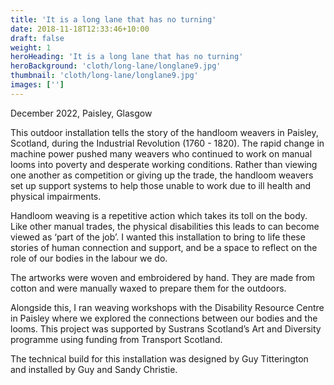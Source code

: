 ```yaml
---
title: 'It is a long lane that has no turning'
date: 2018-11-18T12:33:46+10:00
draft: false
weight: 1
heroHeading: 'It is a long lane that has no turning'
heroBackground: 'cloth/long-lane/longlane9.jpg'
thumbnail: 'cloth/long-lane/longlane9.jpg'
images: ['']
---
```


December 2022, Paisley, Glasgow

This outdoor installation tells the story of the handloom weavers in Paisley, Scotland, during the Industrial Revolution (1760 - 1820). The rapid change in machine power pushed many weavers who continued to work on manual looms into poverty and desperate working conditions. Rather than viewing one another as competition or giving up the trade, the handloom weavers set up support systems to help those unable to work due to ill health and physical impairments. 
 
Handloom weaving is a repetitive action which takes its toll on the body. Like other manual trades, the physical disabilities this leads to can become viewed as ‘part of the job’. I wanted this installation to bring  to life these stories of human connection and support, and be a space to reflect on the role of our bodies in the labour we do.
 
The artworks were woven and embroidered by hand. They are made from cotton and were manually waxed to prepare them for the outdoors.
 
Alongside this, I ran weaving workshops with the Disability Resource Centre in Paisley where we explored the connections between our bodies and the looms. This project was supported by Sustrans Scotland’s Art and Diversity programme using funding from Transport Scotland.
 
The technical build for this installation was designed by Guy Titterington and installed by Guy and Sandy Christie. 

